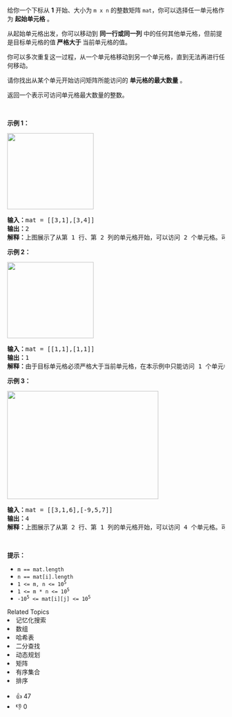 <p>给你一个下标从 <strong>1</strong> 开始、大小为 <code>m x n</code> 的整数矩阵 <code>mat</code>，你可以选择任一单元格作为 <strong>起始单元格</strong> 。</p>

<p>从起始单元格出发，你可以移动到 <strong>同一行或同一列</strong> 中的任何其他单元格，但前提是目标单元格的值<strong> 严格大于 </strong>当前单元格的值。</p>

<p>你可以多次重复这一过程，从一个单元格移动到另一个单元格，直到无法再进行任何移动。</p>

<p>请你找出从某个单元开始访问矩阵所能访问的 <strong>单元格的最大数量</strong> 。</p>

<p>返回一个表示可访问单元格最大数量的整数。</p>

<p>&nbsp;</p>

<p><strong>示例 1：</strong></p>

<p><strong><img alt="" src="https://assets.leetcode.com/uploads/2023/04/23/diag1drawio.png" style="width: 200px; height: 176px;" /></strong></p>

<pre><strong>输入：</strong>mat = [[3,1],[3,4]]
<strong>输出：</strong>2
<strong>解释：</strong>上图展示了从第 1 行、第 2 列的单元格开始，可以访问 2 个单元格。可以证明，无论从哪个单元格开始，最多只能访问 2 个单元格，因此答案是 2 。 
</pre>

<p><strong>示例 2：</strong></p>

<p><strong><img alt="" src="https://assets.leetcode.com/uploads/2023/04/23/diag3drawio.png" style="width: 200px; height: 176px;" /></strong></p>

<pre><strong>输入：</strong>mat = [[1,1],[1,1]]
<strong>输出：</strong>1
<strong>解释：</strong>由于目标单元格必须严格大于当前单元格，在本示例中只能访问 1 个单元格。 
</pre>

<p><strong>示例 3：</strong></p>

<p><strong><img alt="" src="https://assets.leetcode.com/uploads/2023/04/23/diag4drawio.png" style="width: 350px; height: 250px;" /></strong></p>

<pre><strong>输入：</strong>mat = [[3,1,6],[-9,5,7]]
<strong>输出：</strong>4
<strong>解释：</strong>上图展示了从第 2 行、第 1 列的单元格开始，可以访问 4 个单元格。可以证明，无论从哪个单元格开始，最多只能访问 4 个单元格，因此答案是 4 。  
</pre>

<p>&nbsp;</p>

<p><strong>提示：</strong></p>

<ul> 
 <li><code>m == mat.length&nbsp;</code></li> 
 <li><code>n == mat[i].length&nbsp;</code></li> 
 <li><code>1 &lt;= m, n &lt;= 10<sup>5</sup></code></li> 
 <li><code>1 &lt;= m * n &lt;= 10<sup>5</sup></code></li> 
 <li><code>-10<sup>5</sup>&nbsp;&lt;= mat[i][j] &lt;= 10<sup>5</sup></code></li> 
</ul>

<div><div>Related Topics</div><div><li>记忆化搜索</li><li>数组</li><li>哈希表</li><li>二分查找</li><li>动态规划</li><li>矩阵</li><li>有序集合</li><li>排序</li></div></div><br><div><li>👍 47</li><li>👎 0</li></div>